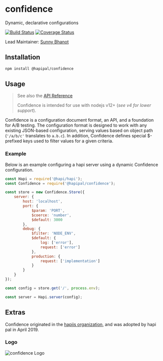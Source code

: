 # confidence

Dynamic, declarative configurations

[![Build Status](https://travis-ci.org/hapipal/confidence.svg?branch=master)](https://travis-ci.org/hapipal/confidence) [![Coverage Status](https://coveralls.io/repos/hapipal/confidence/badge.svg?branch=master&service=github)](https://coveralls.io/github/hapipal/confidence?branch=master)

Lead Maintainer: [Sunny Bhanot](https://github.com/augnin)

## Installation
```sh
npm install @hapipal/confidence
```

## Usage
> See also the [API Reference](API.md)
>
> Confidence is intended for use with nodejs v12+ (_see v4 for lower support_).

Confidence is a configuration document format, an API, and a foundation for A/B testing. The configuration format is designed to work with any existing JSON-based configuration, serving values based on object path (`'/a/b/c'` translates to ``a.b.c``). In addition, Confidence defines special $-prefixed keys used to filter values for a given criteria.


### Example
Below is an example configuring a hapi server using a dynamic Confidence configuration.

```js
const Hapi = require('@hapi/hapi');
const Confidence = require('@hapipal/confidence');

const store = new Confidence.Store({
    server: {
        host: 'localhost',
        port: {
            $param: 'PORT',
            $coerce: 'number',
            $default: 3000
        },
        debug: {
            $filter: 'NODE_ENV',
            $default: {
                log: ['error'],
                request: ['error']
            },
            production: {
                request: ['implementation']
            }
        }
    }
});

const config = store.get('/', process.env);

const server = Hapi.server(config);
```

## Extras
Confidence originated in the [hapijs organization](https://github.com/hapijs), and was adopted by hapi pal in April 2019.

### Logo
![confidence Logo](https://raw.githubusercontent.com/hapipal/confidence/v5.0.0/images/confidence.png)
